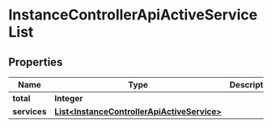 

# InstanceControllerApiActiveServiceList


## Properties

| Name | Type | Description | Notes |
|------------ | ------------- | ------------- | -------------|
|**total** | **Integer** |  |  [optional] |
|**services** | [**List&lt;InstanceControllerApiActiveService&gt;**](InstanceControllerApiActiveService.md) |  |  [optional] |



